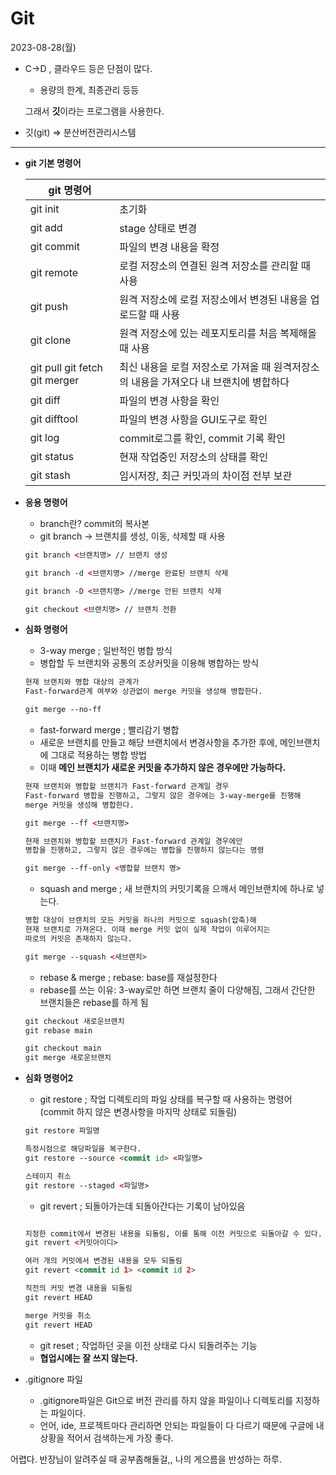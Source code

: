 # Git

2023-08-28(월)

- C→D , 클라우드 등은 단점이 많다.
    - 용량의 한계, 최종관리 등등
    
    그래서 **깃**이라는 프로그램을 사용한다.
    
- 깃(git) ⇒ 분산버전관리시스템

---

- **git 기본 명령어**
    
    
    | git 명령어 |  |
    | --- | --- |
    | git init | 초기화 |
    | git add | stage 상태로 변경 |
    | git commit | 파일의 변경 내용을 확정 |
    | git remote | 로컬 저장소의 연결된 원격 저장소를 관리할 때 사용 |
    | git push | 원격 저장소에 로컬 저장소에서 변경된 내용을 업로드할 때 사용 |
    | git clone | 원격 저장소에 있는 레포지토리를 처음 복제해올 때 사용 |
    | git pull      git fetch   git merger | 최신 내용을 로컬 저장소로 가져올 때                    원격저장소의 내용을 가져오다                           내 브랜치에 병합하다 |
    | git diff | 파일의 변경 사항을 확인 |
    | git difftool | 파일의 변경 사항을 GUI도구로 확인 |
    | git log | commit로그를 확인, commit 기록 확인 |
    | git status | 현재 작업중인 저장소의 상태를 확인 |
    | git stash | 임시저장, 최근 커밋과의 차이점 전부 보관 |

 

- **응용 명령어**
    - branch란? commit의 복사본
    - git branch → 브랜치를 생성, 이동, 삭제할 때 사용
    
    ```html
    git branch <브랜치명> // 브랜치 생성
    
    git branch -d <브랜치명> //merge 완료된 브랜치 삭제
    
    git branch -D <브랜치명> //merge 안된 브랜치 삭제
    
    git checkout <브랜치명> // 브랜치 전환
    ```
    
- **심화 명령어**
    - 3-way merge ; 일반적인 병합 방식
    - 병합할 두 브랜치와 공통의 조상커밋을 이용해 병합하는 방식
    
    ```html
    현재 브랜치와 병합 대상의 관계가
    Fast-forward관계 여부와 상관없이 merge 커밋을 생성해 병합한다.
    
    git merge --no-ff
    ```
    
    - fast-forward merge ; 빨리감기 병합
    - 새로운 브랜치를 만들고 해당 브랜치에서 변경사항을 추가한 후에, 메인브랜치에 그대로 적용하는 병합 방법
    - 이때 **메인 브랜치가 새로운 커밋을 추가하지 않은 경우에만 가능하다.**
    
    ```html
    현재 브랜치와 병합할 브랜치가 Fast-forward 관계일 경우
    Fast-forward 병합을 진행하고, 그렇지 않은 경우에는 3-way-merge를 진행해
    merge 커밋을 생성해 병합한다.
    
    git merge --ff <브랜치명>
    
    현재 브랜치와 병합할 브랜치가 Fast-forward 관계일 경우에만
    병합을 진행하고, 그렇지 않은 경우에는 병합을 진행하지 않는다는 명령
    
    git merge --ff-only <병합할 브랜치 명>
    ```
    
    - squash and merge ; 새 브랜치의 커밋기록을 으깨서 메인브랜치에 하나로 넣는다.
    
    ```html
    병합 대상이 브랜치의 모든 커밋을 하나의 커밋으로 squash(압축)해
    현재 브랜치로 가져온다. 이때 merge 커밋 없이 실제 작업이 이루어지는
    따로의 커밋은 존재하지 않는다.
    
    git merge --squash <새브랜치>
    ```
    
    - rebase & merge ; rebase: base를 재설정한다
    - rebase를 쓰는 이유: 3-way로만 하면 브랜치 줄이 다양해짐, 그래서 간단한 브랜치들은 rebase를 하게 됨
    
    ```html
    git checkout 새로운브랜치
    git rebase main
    
    git checkout main
    git merge 새로운브랜치
    ```
    
- **심화 명령어2**
    - git restore ; 작업 디렉토리의 파일 상태를 복구할 때 사용하는 명령어 (commit 하지 않은 변경사항을 마지막 상태로 되돌림)
    
    ```html
    git restore 파일명
    
    특정시점으로 해당파일을 복구한다.
    git restore --source <commit id> <파일명>
    
    스테이지 취소
    git restore --staged <파일명>
    ```
    
    - git revert ; 되돌아가는데 되돌아간다는 기록이 남아있음
    
    ```html
    
    지정한 commit에서 변경된 내용을 되돌림, 이를 통해 이전 커밋으로 되돌아갈 수 있다.
    git revert <커밋아이디>
    
    여러 개의 커밋에서 변경된 내용을 모두 되돌림
    git revert <commit id 1> <commit id 2>
    
    직전의 커밋 변경 내용을 되돌림
    git revert HEAD
    
    merge 커밋을 취소
    git revert HEAD
    ```
    
    - git reset ; 작업하던 곳을 이전 상태로 다시 되돌려주는 기능
    - **협업시에는 잘 쓰지 않는다.**
    
- .gitignore 파일
    - .gitignore파일은 Git으로 버전 관리를 하지 않을 파일이나 디렉토리를 지정하는 파일이다.
    - 언어, ide, 프로젝트마다 관리하면 안되는 파일들이 다 다르기 때문에 구글에 내 상황을 적어서 검색하는게 가장 좋다.
 
어렵다. 반장님이 알려주실 때 공부좀해둘걸,,
나의 게으름을 반성하는 하루.
